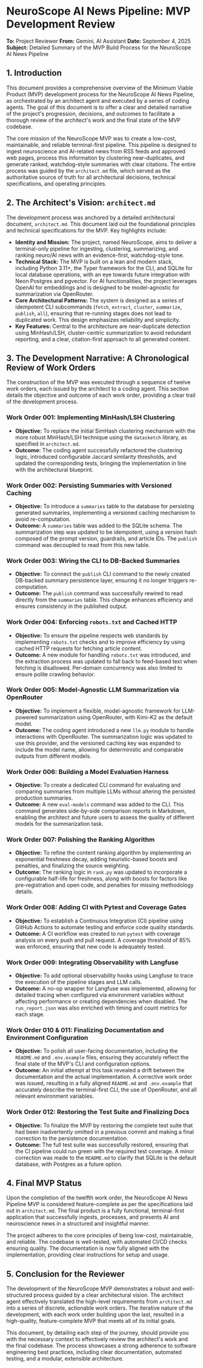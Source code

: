 # NeuroScope AI News Pipeline: MVP Development Review

**To:** Project Reviewer
**From:** Gemini, AI Assistant
**Date:** September 4, 2025
**Subject:** Detailed Summary of the MVP Build Process for the NeuroScope AI News Pipeline

## 1. Introduction

This document provides a comprehensive overview of the Minimum Viable Product (MVP) development process for the NeuroScope AI News Pipeline, as orchestrated by an architect agent and executed by a series of coding agents. The goal of this document is to offer a clear and detailed narrative of the project's progression, decisions, and outcomes to facilitate a thorough review of the architect's work and the final state of the MVP codebase.

The core mission of the NeuroScope MVP was to create a low-cost, maintainable, and reliable terminal-first pipeline. This pipeline is designed to ingest neuroscience and AI-related news from RSS feeds and approved web pages, process this information by clustering near-duplicates, and generate ranked, watchdog-style summaries with clear citations. The entire process was guided by the `architect.md` file, which served as the authoritative source of truth for all architectural decisions, technical specifications, and operating principles.

## 2. The Architect's Vision: `architect.md`

The development process was anchored by a detailed architectural document, `architect.md`. This document laid out the foundational principles and technical specifications for the MVP. Key highlights include:

*   **Identity and Mission:** The project, named NeuroScope, aims to deliver a terminal-only pipeline for ingesting, clustering, summarizing, and ranking neuro/AI news with an evidence-first, watchdog-style tone.
*   **Technical Stack:** The MVP is built on a lean and modern stack, including Python 3.11+, the Typer framework for the CLI, and SQLite for local database operations, with an eye towards future integration with Neon Postgres and pgvector. For AI functionalities, the project leverages OpenAI for embeddings and is designed to be model-agnostic for summarization via OpenRouter.
*   **Core Architectural Patterns:** The system is designed as a series of idempotent CLI subcommands (`fetch`, `extract`, `cluster`, `summarize`, `publish`, `all`), ensuring that re-running stages does not lead to duplicated work. This design emphasizes reliability and simplicity.
*   **Key Features:** Central to the architecture are near-duplicate detection using MinHash/LSH, cluster-centric summarization to avoid redundant reporting, and a clear, citation-first approach to all generated content.

## 3. The Development Narrative: A Chronological Review of Work Orders

The construction of the MVP was executed through a sequence of twelve work orders, each issued by the architect to a coding agent. This section details the objective and outcome of each work order, providing a clear trail of the development process.

### Work Order 001: Implementing MinHash/LSH Clustering
*   **Objective:** To replace the initial SimHash clustering mechanism with the more robust MinHash/LSH technique using the `datasketch` library, as specified in `architect.md`.
*   **Outcome:** The coding agent successfully refactored the clustering logic, introduced configurable Jaccard similarity thresholds, and updated the corresponding tests, bringing the implementation in line with the architectural blueprint.

### Work Order 002: Persisting Summaries with Versioned Caching
*   **Objective:** To introduce a `summaries` table to the database for persisting generated summaries, implementing a versioned caching mechanism to avoid re-computation.
*   **Outcome:** A `summaries` table was added to the SQLite schema. The summarization step was updated to be idempotent, using a version hash composed of the prompt version, guardrails, and article IDs. The `publish` command was decoupled to read from this new table.

### Work Order 003: Wiring the CLI to DB-Backed Summaries
*   **Objective:** To connect the `publish` CLI command to the newly created DB-backed summary persistence layer, ensuring it no longer triggers re-computation.
*   **Outcome:** The `publish` command was successfully rewired to read directly from the `summaries` table. This change enhances efficiency and ensures consistency in the published output.

### Work Order 004: Enforcing `robots.txt` and Cached HTTP
*   **Objective:** To ensure the pipeline respects web standards by implementing `robots.txt` checks and to improve efficiency by using cached HTTP requests for fetching article content.
*   **Outcome:** A new module for handling `robots.txt` was introduced, and the extraction process was updated to fall back to feed-based text when fetching is disallowed. Per-domain concurrency was also limited to ensure polite crawling behavior.

### Work Order 005: Model-Agnostic LLM Summarization via OpenRouter
*   **Objective:** To implement a flexible, model-agnostic framework for LLM-powered summarization using OpenRouter, with Kimi-K2 as the default model.
*   **Outcome:** The coding agent introduced a new `llm.py` module to handle interactions with OpenRouter. The summarization logic was updated to use this provider, and the versioned caching key was expanded to include the model name, allowing for deterministic and comparable outputs from different models.

### Work Order 006: Building a Model Evaluation Harness
*   **Objective:** To create a dedicated CLI command for evaluating and comparing summaries from multiple LLMs without altering the persisted production summaries.
*   **Outcome:** A new `eval-models` command was added to the CLI. This command generates side-by-side comparison reports in Markdown, enabling the architect and future users to assess the quality of different models for the summarization task.

### Work Order 007: Polishing the Ranking Algorithm
*   **Objective:** To refine the content ranking algorithm by implementing an exponential freshness decay, adding heuristic-based boosts and penalties, and finalizing the source weighting.
*   **Outcome:** The ranking logic in `rank.py` was updated to incorporate a configurable half-life for freshness, along with boosts for factors like pre-registration and open code, and penalties for missing methodology details.

### Work Order 008: Adding CI with Pytest and Coverage Gates
*   **Objective:** To establish a Continuous Integration (CI) pipeline using GitHub Actions to automate testing and enforce code quality standards.
*   **Outcome:** A CI workflow was created to run `pytest` with coverage analysis on every push and pull request. A coverage threshold of 85% was enforced, ensuring that new code is adequately tested.

### Work Order 009: Integrating Observability with Langfuse
*   **Objective:** To add optional observability hooks using Langfuse to trace the execution of the pipeline stages and LLM calls.
*   **Outcome:** A no-op wrapper for Langfuse was implemented, allowing for detailed tracing when configured via environment variables without affecting performance or creating dependencies when disabled. The `run_report.json` was also enriched with timing and count metrics for each stage.

### Work Order 010 & 011: Finalizing Documentation and Environment Configuration
*   **Objective:** To polish all user-facing documentation, including the `README.md` and `.env.example` files, ensuring they accurately reflect the final state of the MVP's CLI and configuration options.
*   **Outcome:** An initial attempt at this task revealed a drift between the documentation and the actual implementation. A corrective work order was issued, resulting in a fully aligned `README.md` and `.env.example` that accurately describe the terminal-first CLI, the use of OpenRouter, and all relevant environment variables.

### Work Order 012: Restoring the Test Suite and Finalizing Docs
*   **Objective:** To finalize the MVP by restoring the complete test suite that had been inadvertently omitted in a previous commit and making a final correction to the persistence documentation.
*   **Outcome:** The full test suite was successfully restored, ensuring that the CI pipeline could run green with the required test coverage. A minor correction was made to the `README.md` to clarify that SQLite is the default database, with Postgres as a future option.

## 4. Final MVP Status

Upon the completion of the twelfth work order, the NeuroScope AI News Pipeline MVP is considered feature-complete as per the specifications laid out in `architect.md`. The final product is a fully functional, terminal-first application that successfully ingests, processes, and presents AI and neuroscience news in a structured and insightful manner.

The project adheres to the core principles of being low-cost, maintainable, and reliable. The codebase is well-tested, with automated CI/CD checks ensuring quality. The documentation is now fully aligned with the implementation, providing clear instructions for setup and usage.

## 5. Conclusion for the Reviewer

The development of the NeuroScope MVP demonstrates a robust and well-structured process guided by a clear architectural vision. The architect agent effectively translated the high-level requirements from `architect.md` into a series of discrete, actionable work orders. The iterative nature of the development, with each work order building upon the last, resulted in a high-quality, feature-complete MVP that meets all of its initial goals.

This document, by detailing each step of the journey, should provide you with the necessary context to effectively review the architect's work and the final codebase. The process showcases a strong adherence to software engineering best practices, including clear documentation, automated testing, and a modular, extensible architecture.